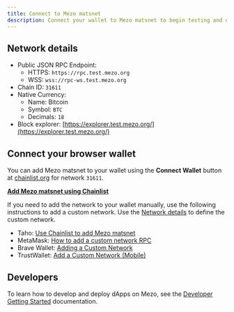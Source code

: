 ```yaml
---
title: Connect to Mezo matsnet
description: Connect your wallet to Mezo matsnet to begin testing and development.
---
```


## Network details

* Public JSON RPC Endpoint:
  * HTTPS: `https://rpc.test.mezo.org`
  * WSS: `wss://rpc-ws.test.mezo.org`
* Chain ID: `31611`
* Native Currency:
  * Name: Bitcoin
  * Symbol: `BTC`
  * Decimals: `18`
* Block explorer: [https://explorer.test.mezo.org/](https://explorer.test.mezo.org/)

## Connect your browser wallet

You can add Mezo matsnet to your wallet using the **Connect Wallet** button at [chainlist.org](https://chainlist.org/chain/31611) for network `31611`.

[**Add Mezo matsnet using Chainlist**](https://chainlist.org/chain/31611)

If you need to add the network to your wallet manually, use the following instructions to add a custom network. Use the [Network details](/docs/users/getting-started/mezo-matsnet-alpha-testnet/connect-to-mezo-matsnet#network-details) to define the custom network.

* Taho: [Use Chainlist to add Mezo matsnet](https://chainlist.org/chain/31611)&#x20;
* MetaMask: [How to add a custom network RPC](https://support.metamask.io/networks-and-sidechains/managing-networks/how-to-add-a-custom-network-rpc/)
* Brave Wallet: [Adding a Custom Network](https://support.brave.com/hc/en-us/articles/15614704959757-Adding-a-New-Chain)
* TrustWallet: [Add a Custom Network (Mobile)](https://community.trustwallet.com/t/how-to-add-a-custom-network-on-the-trust-wallet-mobile-app/626781)

## Developers

To learn how to develop and deploy dApps on Mezo, see the [Developer Getting Started](/docs/developers/getting-started/) documentation.
